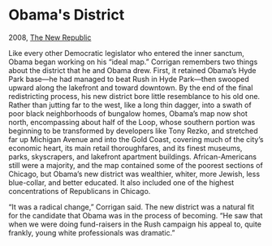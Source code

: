 # Obama's District

2008, [The New Republic](https://newrepublic.com/article/42904/the-perfect-metaphor-obamas-ascent)

Like every other Democratic legislator who entered the inner sanctum,
Obama began working on his “ideal map.” Corrigan remembers two things
about the district that he and Obama drew. First, it retained Obama’s
Hyde Park base—he had managed to beat Rush in Hyde Park—then swooped
upward along the lakefront and toward downtown. By the end of the
final redistricting process, his new district bore little resemblance
to his old one. Rather than jutting far to the west, like a long thin
dagger, into a swath of poor black neighborhoods of bungalow homes,
Obama’s map now shot north, encompassing about half of the Loop, whose
southern portion was beginning to be transformed by developers like
Tony Rezko, and stretched far up Michigan Avenue and into the Gold
Coast, covering much of the city’s economic heart, its main retail
thoroughfares, and its finest museums, parks, skyscrapers, and
lakefront apartment buildings. African-Americans still were a
majority, and the map contained some of the poorest sections of
Chicago, but Obama’s new district was wealthier, whiter, more Jewish,
less blue-collar, and better educated. It also included one of the
highest concentrations of Republicans in Chicago.

“It was a radical change,” Corrigan said. The new district was a
natural fit for the candidate that Obama was in the process of
becoming. “He saw that when we were doing fund-raisers in the Rush
campaign his appeal to, quite frankly, young white professionals was
dramatic.”
